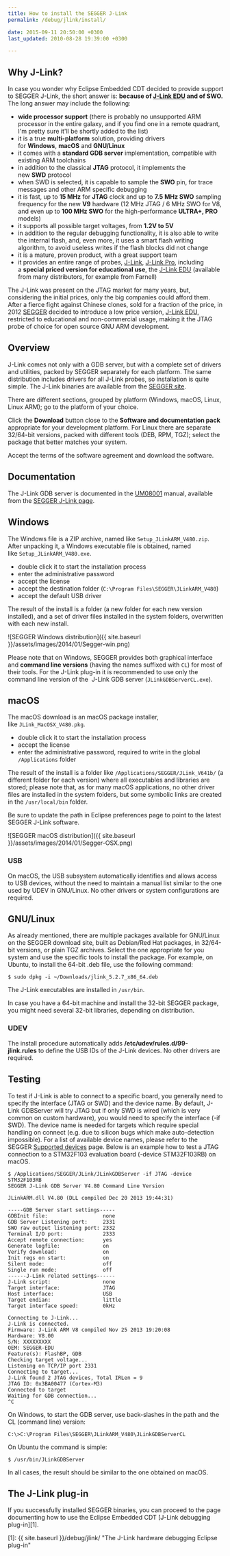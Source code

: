 ```yaml
---
title: How to install the SEGGER J-Link
permalink: /debug/jlink/install/

date: 2015-09-11 20:50:00 +0300
last_updated: 2010-08-28 19:39:00 +0300

---
```


## Why J-Link?

In case you wonder why Eclipse Embedded CDT decided to provide support to SEGGER J-Link, the short answer is: **because of [J-Link EDU](http://www.segger.com/j-link-edu.html) and of SWO.** The long answer may include the following:

- **wide processor support** (there is probably no unsupported ARM processor in the entire galaxy, and if you find one in a remote quadrant, I'm pretty sure it'll be shortly added to the list)
- it is a true **multi-platform** solution, providing drivers for **Windows**, **macOS** and **GNU/Linux**
- it comes with a **standard GDB server** implementation, compatible with existing ARM toolchains
- in addition to the classical **JTAG** protocol, it implements the new **SWD** protocol
- when SWD is selected, it is capable to sample the **SWO** pin, for trace messages and other ARM specific debugging
- it is fast, up to **15 MHz** for **JTAG** clock and up to **7.5 MHz SWO** sampling frequency for the new **V9** hardware (12 MHz JTAG / 6 MHz SWO for V8, and even up to **100 MHz SWO** for the high-performance **ULTRA+, PRO** models)
- it supports all possible target voltages, from **1.2V to 5V**
- in addition to the regular debugging functionality, it is also able to write the internal flash, and, even more, it uses a smart flash writing algorithm, to avoid useless writes if the flash blocks did not change
- it is a mature, proven product, with a great support team
- it provides an entire range of probes, [J-Link](http://www.segger.com/jlink_base.html), [J-Link Pro](http://www.segger.com/jlink-pro.html), including a **special priced version for educational use**, the [J-Link EDU](http://www.segger.com/j-link-edu.html) (available from many distributors, for example from Farnell)

The J-Link was present on the JTAG market for many years, but, considering the initial prices, only the big companies could afford them. After a fierce fight against Chinese clones, sold for a fraction of the price, in 2012 [SEGGER](http://www.segger.com/) decided to introduce a low price version, [J-Link EDU](http://www.segger.com/j-link-edu.html), restricted to educational and non-commercial usage, making it the JTAG probe of choice for open source GNU ARM development.

## Overview

J-Link comes not only with a GDB server, but with a complete set of drivers and utilities, packed by SEGGER separately for each platform. The same distribution includes drivers for all J-Link probes, so installation is quite simple. The J-Link binaries are available from the [SEGGER site](http://www.segger.com/jlink-software.html).

There are different sections, grouped by platform (Windows, macOS, Linux, Linux ARM); go to the platform of your choice.

Click the **Download** button close to the **Software and documentation pack** appropriate for your development platform. For Linux there are separate 32/64-bit versions, packed with different tools (DEB, RPM, TGZ); select the package that better matches your system.

Accept the terms of the software agreement and download the software.

## Documentation

The J-Link GDB server is documented in the [UM08001](https://www.segger.com/downloads/jlink/UM08001_JLink.pdf) manual, available from the [SEGGER J-Link page](http://www.segger.com/jlink-software.html).

## Windows

The Windows file is a ZIP archive, named like `Setup_JLinkARM_V480.zip`. After unpacking it, a Windows executable file is obtained, named like `Setup_JLinkARM_V480.exe`.

- double click it to start the installation process
- enter the administrative password
- accept the license
- accept the destination folder (`C:\Program Files\SEGGER\JLinkARM_V480`)
- accept the default USB driver

The result of the install is a folder (a new folder for each new version installed), and a set of driver files installed in the system folders, overwritten with each new install.

![SEGGER Windows distribution]({{ site.baseurl }}/assets/images/2014/01/Segger-win.png)


Please note that on Windows, SEGGER provides both graphical interface and **command line versions** (having the names suffixed with `CL`) for most of their tools. For the J-Link plug-in it is recommended to use only the command line version of the  J-Link GDB server (`JLinkGDBServerCL.exe`).

## macOS

The macOS download is an macOS package installer, like `JLink_MacOSX_V480.pkg`.

- double click it to start the installation process
- accept the license
- enter the administrative password, required to write in the global `/Applications` folder

The result of the install is a folder like `/Applications/SEGGER/JLink_V641b/` (a different folder for each version) where all executables and libraries are stored; please note that, as for many macOS applications, no other driver files are installed in the system folders, but some symbolic links are created in the `/usr/local/bin` folder.

Be sure to update the path in Eclipse preferences page to point to the latest SEGGER J-Link software.

![SEGGER macOS distribution]({{ site.baseurl }}/assets/images/2014/01/Segger-OSX.png)

### USB

On macOS, the USB subsystem automatically identifies and allows access to USB devices, without the need to maintain a manual list similar to the one used by UDEV in GNU/Linux. No other drivers or system configurations are required.

## GNU/Linux

As already mentioned, there are multiple packages available for GNU/Linux on the SEGGER download site, built as Debian/Red Hat packages, in 32/64-bit versions, or plain TGZ archives. Select the one appropriate for you system and use the specific tools to install the package. For example, on Ubuntu, to install the 64-bit .deb file, use the following command:

```console
$ sudo dpkg -i ~/Downloads/jlink_5.2.7_x86_64.deb
```

The J-Link executables are installed in `/usr/bin`.

In case you have a 64-bit machine and install the 32-bit SEGGER package, you might need several 32-bit libraries, depending on distribution.

### UDEV

The install procedure automatically adds **/etc/udev/rules.d/99-jlink.rules** to define the USB IDs of the J-Link devices. No other drivers are required.

## Testing

To test if J-Link is able to connect to a specific board, you generally need to specify the interface (JTAG or SWD) and the device name. By default, J-Link GDBServer will try JTAG but if only SWD is wired (which is very common on custom hardware), you would need to specify the interface (-if SWD). The device name is needed for targets which require special handling on connect (e.g. due to silicon bugs which make auto-detection impossible). For a list of available device names, please refer to the SEGGER [Supported devices](http://www.segger.com/jlink_supported_devices.html) page. Below is an example how to test a JTAG connection to a STM32F103 evaluation board (-device STM32F103RB) on macOS.

```console
$ /Applications/SEGGER/JLink/JLinkGDBServer -if JTAG -device STM32F103RB
SEGGER J-Link GDB Server V4.80 Command Line Version

JLinkARM.dll V4.80 (DLL compiled Dec 20 2013 19:44:31)

-----GDB Server start settings-----
GDBInit file:                  none
GDB Server Listening port:     2331
SWO raw output listening port: 2332
Terminal I/O port:             2333
Accept remote connection:      yes
Generate logfile:              on
Verify download:               on
Init regs on start:            on
Silent mode:                   off
Single run mode:               off
------J-Link related settings------
J-Link script:                 none
Target interface:              JTAG
Host interface:                USB
Target endian:                 little
Target interface speed:        0kHz

Connecting to J-Link...
J-Link is connected.
Firmware: J-Link ARM V8 compiled Nov 25 2013 19:20:08
Hardware: V8.00
S/N: XXXXXXXXX
OEM: SEGGER-EDU
Feature(s): FlashBP, GDB
Checking target voltage...
Listening on TCP/IP port 2331
Connecting to target...
J-Link found 2 JTAG devices, Total IRLen = 9
JTAG ID: 0x3BA00477 (Cortex-M3)
Connected to target
Waiting for GDB connection...
^C
```

On Windows, to start the GDB server, use back-slashes in the path and the CL (command line) version:

```console
C:\>C:\Program Files\SEGGER\JLinkARM_V480\JLinkGDBServerCL
```

On Ubuntu the command is simple:

```console
$ /usr/bin/JLinkGDBServer
```

In all cases, the result should be similar to the one obtained on macOS.

## The J-Link plug-in

If you successfully installed SEGGER binaries, you can proceed to the page documenting how to use the Eclipse Embedded CDT [J-Link debugging plug-in][1].

 [1]: {{ site.baseurl }}/debug/jlink/ "The J-Link hardware debugging Eclipse plug-in"
